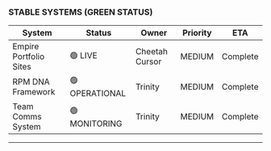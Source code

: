 ### STABLE SYSTEMS (GREEN STATUS)

| System | Status | Owner | Priority | ETA |
|--------|--------|-------|----------|-----|
| Empire Portfolio Sites | 🟢 LIVE | Cheetah Cursor | MEDIUM | Complete |
| RPM DNA Framework | 🟢 OPERATIONAL | Trinity | MEDIUM | Complete |
| Team Comms System | 🟢 MONITORING | Trinity | MEDIUM | Complete |

---
